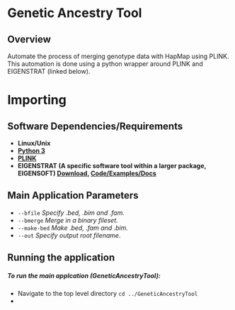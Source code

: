 # Genetic Ancestry Tool

## Overview
Automate the process of merging genotype data with HapMap using PLINK. 
This automation is done using a python wrapper around PLINK and EIGENSTRAT (linked below).

# Importing 

## Software Dependencies/Requirements
* **Linux/Unix**
* **[Python 3](https://www.python.org/downloads/)**
* **[PLINK](http://zzz.bwh.harvard.edu/plink/)**
* **EIGENSTRAT (A specific software tool within a larger package, EIGENSOFT) [Download](https://data.broadinstitute.org/alkesgroup/EIGENSOFT/), [Code/Examples/Docs](https://github.com/DReichLab/EIG/tree/master/EIGENSTRAT)**

## Main Application Parameters
* `--bfile` _Specify .bed, .bim and .fam._
* `--bmerge` _Merge in a binary fileset._
* `--make-bed` _Make .bed, .fam and .bim._
* `--out` _Specify output root filename._

## Running the application
##### To run the main applcation (GeneticAncestryTool):
* Navigate to the top level directory `cd ../GeneticAncestryTool`
* 
